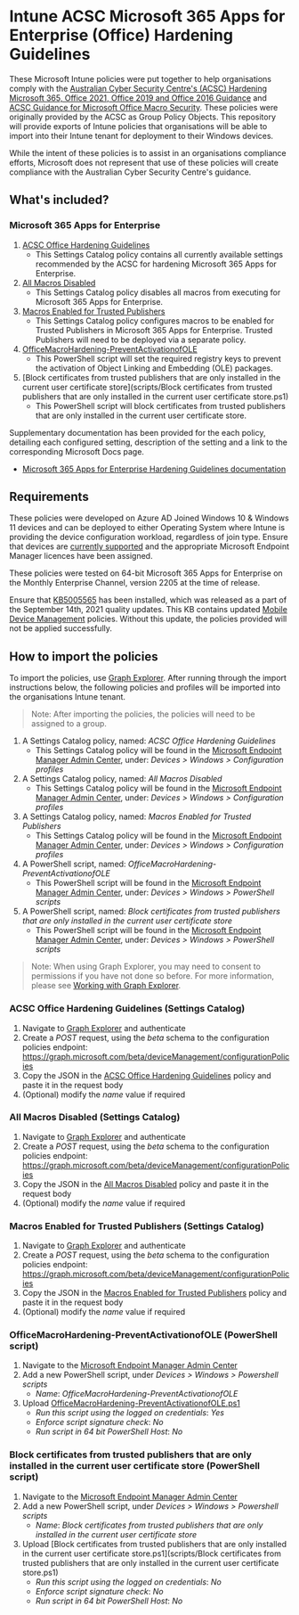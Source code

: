 # Intune ACSC Microsoft 365 Apps for Enterprise (Office) Hardening Guidelines

These Microsoft Intune policies were put together to help organisations comply with the [Australian Cyber Security Centre's (ACSC) Hardening Microsoft 365, Office 2021, Office 2019 and Office 2016 Guidance](https://www.cyber.gov.au/acsc/view-all-content/publications/hardening-microsoft-365-office-2021-office-2019-and-office-2016) and [ACSC Guidance for Microsoft Office Macro Security](https://www.cyber.gov.au/acsc/view-all-content/publications/microsoft-office-macro-security). These policies were originally provided by the ACSC as Group Policy Objects. This repository will provide exports of Intune policies that organisations will be able to import into their Intune tenant for deployment to their Windows devices. 

While the intent of these policies is to assist in an organisations compliance efforts, Microsoft does not represent that use of these policies will create compliance with the Australian Cyber Security Centre's guidance.

## What's included?

### Microsoft 365 Apps for Enterprise

1. [ACSC Office Hardening Guidelines](policies/ACSC%20Office%20Hardening%20Guidelines.json)
    - This Settings Catalog policy contains all currently available settings recommended by the ACSC for hardening Microsoft 365 Apps for Enterprise. 
2. [All Macros Disabled](policies/All%20Macros%20Disabled.json)
    - This Settings Catalog policy disables all macros from executing for Microsoft 365 Apps for Enterprise. 
3. [Macros Enabled for Trusted Publishers](policies/Macros%20Enabled%20for%20Trusted%20Publishers.json)
    - This Settings Catalog policy configures macros to be enabled for Trusted Publishers in Microsoft 365 Apps for Enterprise. Trusted Publishers will need to be deployed via a separate policy.
4. [OfficeMacroHardening-PreventActivationofOLE](scripts/OfficeMacroHardening-PreventActivationofOLE.ps1)
    - This PowerShell script will set the required registry keys to prevent the activation of Object Linking and Embedding (OLE) packages.
5. [Block certificates from trusted publishers that are only installed in the current user certificate store](scripts/Block certificates from trusted publishers that are only installed in the current user certificate store.ps1)
    - This PowerShell script will block certificates from trusted publishers that are only installed in the current user certificate store.

Supplementary documentation has been provided for the each policy, detailing each configured setting, description of the setting and a link to the corresponding Microsoft Docs page. 
- [Microsoft 365 Apps for Enterprise Hardening Guidelines documentation](docs)

## Requirements

These policies were developed on Azure AD Joined Windows 10 & Windows 11 devices and can be deployed to either Operating System where Intune is providing the device configuration workload, regardless of join type.  Ensure that devices are [currently supported](https://docs.microsoft.com/en-us/windows/release-health/supported-versions-windows-client) and the appropriate Microsoft Endpoint Manager licences have been assigned.

These policies were tested on 64-bit Microsoft 365 Apps for Enterprise on the Monthly Enterprise Channel, version 2205 at the time of release.

Ensure that [KB5005565](https://support.microsoft.com/en-us/topic/september-14-2021-kb5005565-os-builds-19041-1237-19042-1237-and-19043-1237-292cf8ed-f97b-4cd8-9883-32b71e3e6b44) has been installed, which was released as a part of the September 14th, 2021 quality updates. This KB contains updated [Mobile Device Management](https://techcommunity.microsoft.com/t5/intune-customer-success/the-latest-in-group-policy-settings-parity-in-mobile-device/ba-p/2269167) policies. Without this update, the policies provided will not be applied successfully.

## How to import the policies

To import the policies, use [Graph Explorer](https://aka.ms/ge).
After running through the import instructions below, the following policies and profiles will be imported into the organisations Intune tenant. 
>Note: After importing the policies, the policies will need to be assigned to a group.
1. A Settings Catalog policy, named: *ACSC Office Hardening Guidelines*
    - This Settings Catalog policy will be found in the [Microsoft Endpoint Manager Admin Center](https://aka.ms/memac), under: *Devices > Windows > Configuration profiles*
2. A Settings Catalog policy, named: *All Macros Disabled*
    - This Settings Catalog policy will be found in the [Microsoft Endpoint Manager Admin Center](https://aka.ms/memac), under: *Devices > Windows > Configuration profiles*
3. A Settings Catalog policy, named: *Macros Enabled for Trusted Publishers*
    - This Settings Catalog policy will be found in the [Microsoft Endpoint Manager Admin Center](https://aka.ms/memac), under: *Devices > Windows > Configuration profiles*    
4. A PowerShell script, named: *OfficeMacroHardening-PreventActivationofOLE*
    - This PowerShell script will be found in the [Microsoft Endpoint Manager Admin Center](https://aka.ms/memac), under: *Devices > Windows > PowerShell scripts*
5. A PowerShell script, named: *Block certificates from trusted publishers that are only installed in the current user certificate store*
    - This PowerShell script will be found in the [Microsoft Endpoint Manager Admin Center](https://aka.ms/memac), under: *Devices > Windows > PowerShell scripts*

>Note: When using Graph Explorer, you may need to consent to permissions if you have not done so before. For more information, please see [Working with Graph Explorer](https://docs.microsoft.com/en-us/graph/graph-explorer/graph-explorer-features).

### ACSC Office Hardening Guidelines (Settings Catalog)

1. Navigate to [Graph Explorer](https://aka.ms/ge) and authenticate
2. Create a *POST* request, using the *beta* schema to the configuration policies endpoint: https://graph.microsoft.com/beta/deviceManagement/configurationPolicies
3. Copy the JSON in the [ACSC Office Hardening Guidelines](policies/ACSC%20Office%20Hardening%20Guidelines.json) policy and paste it in the request body
4. (Optional) modify the *name* value if required

### All Macros Disabled (Settings Catalog)

1. Navigate to [Graph Explorer](https://aka.ms/ge) and authenticate
2. Create a *POST* request, using the *beta* schema to the configuration policies endpoint: https://graph.microsoft.com/beta/deviceManagement/configurationPolicies
3. Copy the JSON in the [All Macros Disabled](policies/All%20Macros%20Disabled.json) policy and paste it in the request body
4. (Optional) modify the *name* value if required

### Macros Enabled for Trusted Publishers (Settings Catalog)

1. Navigate to [Graph Explorer](https://aka.ms/ge) and authenticate
2. Create a *POST* request, using the *beta* schema to the configuration policies endpoint: https://graph.microsoft.com/beta/deviceManagement/configurationPolicies
3. Copy the JSON in the [Macros Enabled for Trusted Publishers](policies/Macros%20Enabled%20for%20Trusted%20Publishers.json) policy and paste it in the request body
4. (Optional) modify the *name* value if required

### OfficeMacroHardening-PreventActivationofOLE (PowerShell script)

1. Navigate to the [Microsoft Endpoint Manager Admin Center](https://aka.ms/memac)
2. Add a new PowerShell script, under *Devices > Windows > Powershell scripts*
    * *Name*: *OfficeMacroHardening-PreventActivationofOLE*
3. Upload [OfficeMacroHardening-PreventActivationofOLE.ps1](scripts/OfficeMacroHardening-PreventActivationofOLE.ps1)
    * *Run this script using the logged on credentials*: *Yes*
    * *Enforce script signature check*: *No*
    * *Run script in 64 bit PowerShell Host*: *No*

### Block certificates from trusted publishers that are only installed in the current user certificate store (PowerShell script)

1. Navigate to the [Microsoft Endpoint Manager Admin Center](https://aka.ms/memac)
2. Add a new PowerShell script, under *Devices > Windows > Powershell scripts*
    * *Name*: *Block certificates from trusted publishers that are only installed in the current user certificate store*
3. Upload [Block certificates from trusted publishers that are only installed in the current user certificate store.ps1](scripts/Block certificates from trusted publishers that are only installed in the current user certificate store.ps1)
    * *Run this script using the logged on credentials*: *No*
    * *Enforce script signature check*: *No*
    * *Run script in 64 bit PowerShell Host*: *No*